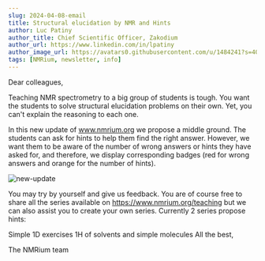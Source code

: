```yaml
---
slug: 2024-04-08-email
title: Structural elucidation by NMR and Hints
author: Luc Patiny
author_title: Chief Scientific Officer, Zakodium
author_url: https://www.linkedin.com/in/lpatiny
author_image_url: https://avatars0.githubusercontent.com/u/1484241?s=400&v=4
tags: [NMRium, newsletter, info]
---
```


Dear colleagues,

Teaching NMR spectrometry to a big group of students is tough. You want the students to solve structural elucidation problems on their own. Yet, you can't explain the reasoning to each one.

In this new update of www.nmrium.org we propose a middle ground. The students can ask for hints to help them find the right answer. However, we want them to be aware of the number of wrong answers or hints they have asked for, and therefore, we display corresponding badges (red for wrong answers and orange for the number of hints).

![new-update](/newsletters/2024/april/new-update.png)

You may try by yourself and give us feedback. You are of course free to share all the series available on https://www.nmrium.org/teaching but we can also assist you to create your own series. Currently 2 series propose hints:

Simple 1D exercises
1H of solvents and simple molecules
All the best,

The NMRium team
